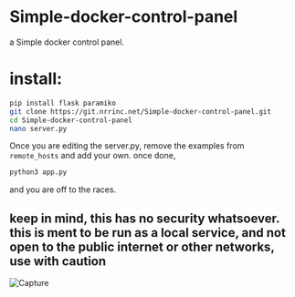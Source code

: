 # Simple-docker-control-panel
a Simple docker control panel.

# install:
```bash
pip install flask paramiko
git clone https://git.nrrinc.net/Simple-docker-control-panel.git
cd Simple-docker-control-panel
nano server.py
```
Once you are editing the server.py, remove the examples from ``` remote_hosts``` and add your own.
once done,
```bash
python3 app.py
```
and you are off to the races.


## keep in mind, this has no security whatsoever. this is ment to be run as a local service, and not open to the public internet or other networks, use with caution
![Capture](https://github.com/Nolanrulesroblox/Simple-docker-control-panel/assets/54533608/0b36a650-cb9c-4d2b-a314-bf459791b5ea)
